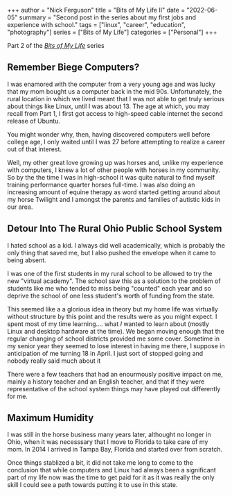 +++
author = "Nick Ferguson"
title = "Bits of My Life II"
date = "2022-06-05"
summary = "Second post in the series about my first jobs and experience with school."
tags = ["linux", "career", "education", "photography"]
series = ["Bits of My Life"]
categories = ["Personal"]
+++

Part 2 of the _[Bits of My Life](/series/bio)_ series

## Remember Biege Computers? 

I was enamored with the computer from a very young age and was lucky that my mom bought us a computer back in the mid 90s. 
Unfortunately, the rural location in which we lived meant that I was not able 
to get truly serious about things like Linux, until I was about 13. The age at which, you may recall from Part 1, I first got access to high-speed cable internet the second release of Ubuntu.  

You might wonder why, then, having discovered computers well before college age, I only waited until I was 27 before attempting to realize a career out of that interest.  

Well, my other great love growing up was horses and, unlike my experience with computers, I knew a lot of other people with horses in my community. So by the the time I was in high-school it was quite natural to find myself training performance quarter horses full-time. I was also doing an increasing amount of equine therapy as word started getting around about my horse Twilight and I amongst the parents and families of autistic kids in our area. 


## Detour Into The Rural Ohio Public School System

I hated school as a kid. I always did well academically, which is probably the only thing that saved me, but I also pushed the envelope when it came to being absent.  

I was one of the first students in my rural school to be allowed to try the new "virtual academy". The school saw this as a solution to the problem of students like me who tended to miss being "counted" each year and so deprive the school of one less student's worth of funding from the state. 

This seemed like a a glorious idea in theory but my home life was virtually without structure by this point and the results were as you might expect. I spent most of my time learning.... what _I_ wanted to learn about (mostly Linux and desktop hardware at the time). We began moving enough that the regular changing of school districts provided me some cover. Sometime in my senior year they seemed to lose interest in having me there, I suppose in anticipation of me turning 18 in April. I just sort of stopped going and nobody really said much about it 

There were a few teachers that had an enourmously positive impact on me, mainly a history teacher and an English teacher, and that if they were representative of the school system things may have played out differently for me.  

## Maximum Humidity  

I was still in the horse business many years later, althought no longer in Ohio, when it was necesssary that I move to Florida to take care of my mom. In 2014 I arrived in Tampa Bay, Florida and started over from scratch. 

Once things stablized a bit, it did not take me long to come to the conclusion that while computers and 
Linux had always been a significant part of my life now was the time to get paid for it as it was really the 
only skill I could see a path towards putting it to use in this state.  


